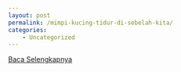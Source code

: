 ```yaml
---
layout: post
permalink: /mimpi-kucing-tidur-di-sebelah-kita/
categories:
    - Uncategorized
---
```


[Baca Selengkapnya](/10)